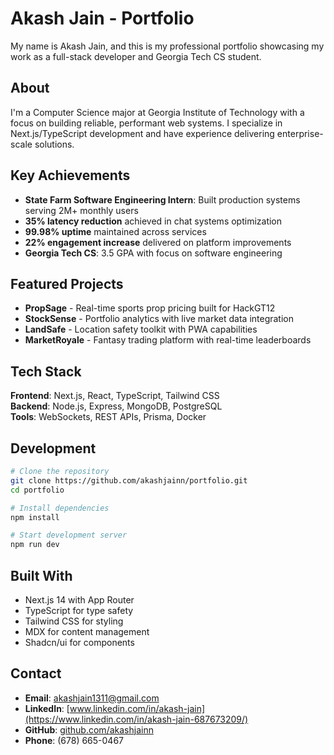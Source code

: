 # Akash Jain - Portfolio

My name is Akash Jain, and this is my professional portfolio showcasing my work as a full-stack developer and Georgia Tech CS student.

## About

I'm a Computer Science major at Georgia Institute of Technology with a focus on building reliable, performant web systems. I specialize in Next.js/TypeScript development and have experience delivering enterprise-scale solutions.

## Key Achievements

- **State Farm Software Engineering Intern**: Built production systems serving 2M+ monthly users
- **35% latency reduction** achieved in chat systems optimization
- **99.98% uptime** maintained across services
- **22% engagement increase** delivered on platform improvements
- **Georgia Tech CS**: 3.5 GPA with focus on software engineering

## Featured Projects

- **PropSage** - Real-time sports prop pricing built for HackGT12
- **StockSense** - Portfolio analytics with live market data integration
- **LandSafe** - Location safety toolkit with PWA capabilities
- **MarketRoyale** - Fantasy trading platform with real-time leaderboards

## Tech Stack

**Frontend**: Next.js, React, TypeScript, Tailwind CSS  
**Backend**: Node.js, Express, MongoDB, PostgreSQL  
**Tools**: WebSockets, REST APIs, Prisma, Docker

## Development

```bash
# Clone the repository
git clone https://github.com/akashjainn/portfolio.git
cd portfolio

# Install dependencies
npm install

# Start development server
npm run dev
```

## Built With

- Next.js 14 with App Router
- TypeScript for type safety
- Tailwind CSS for styling
- MDX for content management
- Shadcn/ui for components

## Contact

- **Email**: akashjain1311@gmail.com
- **LinkedIn**: [www.linkedin.com/in/akash-jain](https://www.linkedin.com/in/akash-jain-687673209/)
- **GitHub**: [github.com/akashjainn](https://github.com/akashjainn)
- **Phone**: (678) 665-0467
